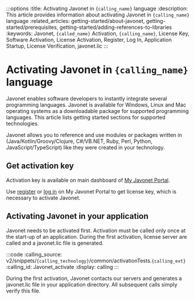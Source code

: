 :::options
:title: Activating Javonet in `{calling_name}` language
:description: This article provides information about activating Javonet in `{calling_name}` language
:related_articles: getting-started/about-javonet, getting-started/prerequisites, getting-started/adding-references-to-libraries
:keywords: Javonet, `{called_name}` Activation, `{calling_name}`, License Key, Software Activation, License Activation, Register, Log In, Application Startup, License Verification, javonet.lic
:::

# Activating Javonet in `{calling_name}` language
  
Javonet enables software developers to instantly integrate several programming languages. Javonet is available for Windows, Linux and Mac operating systems as a downloadable package for supported programming languages. This article lists getting started sections for supported technologies.  
  
Javonet allows you to reference and use modules or packages written in (Java/Kotlin/Groovy/Clojure, C#/VB.NET, Ruby, Perl, Python, JavaScript/TypeScript) like they were created in your technology.  

## Get activation key  
  
Activation key is available on main dashboard of [My Javonet Portal](https://my.javonet.com).  

Use [register](https://my.javonet.com/signup/?type=free) or [log in](https://my.javonet.com/signin/) on My Javonet Portal to get license key, which is necessary to activate Javonet.  

## Activating Javonet in your application

Javonet needs to be activated first. Activation must be called only once at the start-up of an application. During the first activation, license server are called and a javonet.lic file is generated.  

:::code
:calling_source: v2/snippets/`{calling_technology}`/common/activationTests.`{calling_ext}`
:calling_id: Javonet_activate
:display: calling
:::
  
During the first activation, Javonet contacts our servers and generates a javonet.lic file in your application directory. All subsequent calls simply verify this file.
